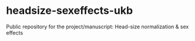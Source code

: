 # headsize-sexeffects-ukb
Public repository for the project/manuscript: Head-size normalization &amp; sex effects
